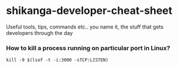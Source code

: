 # shikanga-developer-cheat-sheet
Useful tools, tips, commands etc.. you name it, the stuff that gets developers through the day

### How to kill a process running on particular port in Linux?
```
kill -9 $(lsof -t -i:3000 -sTCP:LISTEN)
```
